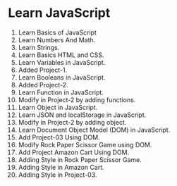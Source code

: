 # Learn JavaScript 

01. Learn Basics of JavaScript
02. Learn Numbers And Math.
03. Learn Strings.
04. Learn Basics HTML and CSS.
05. Learn Variables in JavaScript.
06. Added Project-1.
07. Learn Booleans in JavaScript.
08. Added Project-2.
09. Learn Function in JavaScript.
10. Modify in Project-2 by adding functions.
11. Learn Object in JavaScript.
12. Learn JSON and localStorage in JavaScript.
13. Modify in Project-2 by adding object.
14. Learn Document Object Model (DOM) in JavaScript.
15. Add Project-03 Using DOM.
16. Modify Rock Paper Scissor Game using DOM.
17. Add Project Amazon Cart Using DOM.
18. Adding Style in Rock Paper Scissor Game.
19. Adding Style in Amazon Cart.
20. Adding Style in Project-03.